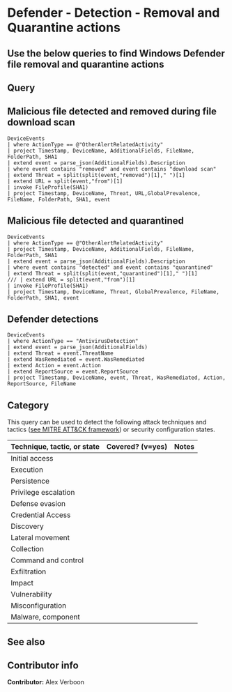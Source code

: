 # Defender - Detection - Removal and Quarantine actions

Use the below queries to find Windows Defender file removal and quarantine actions
---

## Query

## Malicious file detected and removed during file download scan

```Kusto
DeviceEvents
| where ActionType == @"OtherAlertRelatedActivity"
| project Timestamp, DeviceName, AdditionalFields, FileName, FolderPath, SHA1
| extend event = parse_json(AdditionalFields).Description
| where event contains "removed" and event contains "download scan"
| extend Threat = split(split(event,"removed")[1]," ")[1]
| extend URL = split(event,"from")[1]
| invoke FileProfile(SHA1) 
| project Timestamp, DeviceName, Threat, URL,GlobalPrevalence, FileName, FolderPath, SHA1, event
```

## Malicious file detected and quarantined

```
DeviceEvents
| where ActionType == @"OtherAlertRelatedActivity"
| project Timestamp, DeviceName, AdditionalFields, FileName, FolderPath, SHA1
| extend event = parse_json(AdditionalFields).Description
| where event contains "detected" and event contains "quarantined"
| extend Threat = split(split(event,"quarantined")[1]," ")[1]
/// | extend URL = split(event,"from")[1]
| invoke FileProfile(SHA1) 
| project Timestamp, DeviceName, Threat, GlobalPrevalence, FileName, FolderPath, SHA1, event
```

## Defender detections
```
DeviceEvents
| where ActionType == "AntivirusDetection"
| extend event = parse_json(AdditionalFields)
| extend Threat = event.ThreatName
| extend WasRemediated = event.WasRemediated
| extend Action = event.Action
| extend ReportSource = event.ReportSource
| project Timestamp, DeviceName, event, Threat, WasRemediated, Action, ReportSource, FileName
```



## Category

This query can be used to detect the following attack techniques and tactics ([see MITRE ATT&CK framework](https://attack.mitre.org/)) or security configuration states.

| Technique, tactic, or state | Covered? (v=yes) | Notes |
|-|-|-|
| Initial access |  |  |
| Execution |  |  |
| Persistence |  |  |
| Privilege escalation | |  |
| Defense evasion |  |  |
| Credential Access |  |  |
| Discovery |  |  |
| Lateral movement |  |  |
| Collection |  |  |
| Command and control |  |  |
| Exfiltration |  |  |
| Impact |  |  |
| Vulnerability |  |  |
| Misconfiguration |  |  |
| Malware, component |  |  |

## See also

## Contributor info

**Contributor:** Alex Verboon